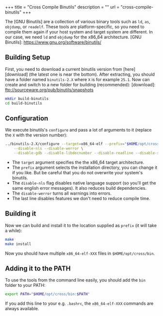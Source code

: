 +++
title = "Cross Compile Binutils"
description = ""
url = "cross-compile-binutils"
+++

The [GNU Binutils] are a collection of various binary tools such as `ld`, `as`, `objdump`, or `readelf`. These tools are platform-specific, so you need to compile them again if your host system and target system are different. In our case, we need `ld` and `objdump` for the x86_64 architecture.
[GNU Binutils]: https://www.gnu.org/software/binutils/

## Building Setup
First, you need to download a current binutils version from [here][download] \(the latest one is near the bottom). After extracting, you should have a folder named `binutils-2.X` where `X` is for example `25.1`. Now can create and switch to a new folder for building (recommended):
[download]: ftp://sourceware.org/pub/binutils/snapshots

```bash
mkdir build-binutils
cd build-binutils
```

## Configuration
We execute binutils's `configure` and pass a lot of arguments to it (replace the `X` with the version number):

```bash
../binutils-2.X/configure --target=x86_64-elf --prefix="$HOME/opt/cross" \
    --disable-nls --disable-werror \
    --disable-gdb --disable-libdecnumber --disable-readline --disable-sim
```
- The `target` argument specifies the the x86_64 target architecture.
- The `prefix` argument selects the installation directory, you can change it if you like. But be careful that you do not overwrite your system's binutils.
- The `disable-nls` flag disables native language support (so you'll get the same english error messages). It also reduces build dependencies.
- The `disable-werror` turns all warnings into errors.
- The last line disables features we don't need to reduce compile time.

## Building it
Now we can build and install it to the location supplied as `prefix` (it will take a while):

```bash
make
make install
```
Now you should have multiple `x86_64-elf-XXX` files in `$HOME/opt/cross/bin`.

## Adding it to the PATH
To use the tools from the command line easily, you should add the `bin` folder to your PATH:

```bash
export PATH="$HOME/opt/cross/bin:$PATH"
```
If you add this line to your e.g. `.bashrc`, the `x86_64-elf-XXX` commands are always available.
